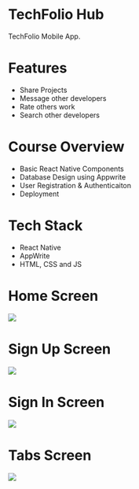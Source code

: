 # TechFolio Hub
TechFolio Mobile App.

# Features
* Share Projects
* Message other developers
* Rate others work
* Search other developers

# Course Overview
* Basic React Native Components
* Database Design using Appwrite
* User Registration & Authenticaiton
* Deployment

# Tech Stack
* React Native
* AppWrite
* HTML, CSS and JS

# Home Screen
<img src="assets/images/screenshot/onboarding.jpg">  

# Sign Up Screen
<img src="assets/images/screenshot/signUp.jpg">  

# Sign In Screen
<img src="assets/images/screenshot/login.jpg">  

# Tabs Screen
<img src="assets/images/screenshot/TaskTab.jpg">  

